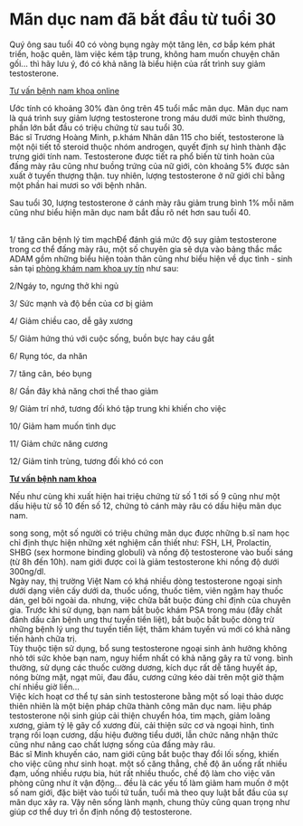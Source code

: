 <div>
<h1>Mãn dục nam đã bắt đầu từ tuổi 30</h1>
</div>

<p>Quý ông sau tuổi 40 có vòng bụng ngày một tăng lên, cơ bắp kém phát triển, hoặc quên, làm việc kém tập trung, không ham muốn chuyện chăn gối... thì hãy lưu ý, đó có khả năng là biểu hiện của rất trình suy giảm testosterone.</p>

<p><a href="http://phongkhamdaidong.vn/tu-van-suc-khoe-nam-gioi-online-qua-dien-thoai-mien-phi-39.html">Tư vấn bệnh nam khoa online</a></p>

<div>Ước tính có khoảng 30% đàn ông trên 45 tuổi mắc mãn dục. Mãn dục nam là quá trình suy giảm lượng testosterone trong máu dưới mức bình thường, phần lớn bắt đầu có triệu chứng từ sau tuổi 30.<br />
Bác sĩ Trương Hoàng Minh, p.khám Nhân dân 115 cho biết, testosterone là một nội tiết tố steroid thuộc nhóm androgen, quyết định sự hình thành đặc trưng giới tính nam. Testosterone được tiết ra phổ biến từ tinh hoàn của đấng mày râu cũng như buồng trứng của nữ giới, còn khoảng 5% được sản xuất ở tuyến thượng thận. tuy nhiên, lượng testosterone ở nữ giới chỉ bằng một phần hai mươi so với bệnh nhân.
<p>Sau tuổi 30, lượng testosterone ở cánh mày râu giảm trung bình 1% mỗi năm cũng như biểu hiện mãn dục nam bắt đầu rõ nét hơn sau tuổi 40.</p>

<p><br />
1/ tăng căn bệnh lý tim mạchĐể đánh giá mức độ suy giảm testosterone trong cơ thể đấng mày râu, một số chuyên gia sẽ dựa vào bảng thắc mắc ADAM gồm những biểu hiện toàn thân cũng như biểu hiện về dục tình - sinh sản tại <a href="http://phongkhamdaidong.vn/dia-chi-phong-kham-nam-khoa-tot-nhat-o-tphcm-5.html">phòng khám nam khoa uy tín</a> như sau:</p>

<p>2/Ngáy to, ngưng thở khi ngủ</p>

<p>3/ Sức mạnh và độ bền của cơ bị giảm</p>

<p>4/ Giảm chiều cao, dễ gãy xương</p>

<p>5/ Giảm hứng thú với cuộc sống, buồn bực hay cáu gắt</p>

<p>6/ Rụng tóc, da nhăn</p>

<p>7/ tăng cân, béo bụng</p>

<p>8/ Gần đây khả năng chơi thể thao giảm</p>

<p>9/ Giảm trí nhớ, tương đối khó tập trung khi khiến cho việc</p>

<p>10/ Giảm ham muốn tình dục</p>

<p>11/ Giảm chức năng cương</p>

<p>12/ Giảm tinh trùng, tương đối khó có con</p>

<p><a href="http://phongkhamdaidong.vn/tu-van-suc-khoe-nam-gioi-online-qua-dien-thoai-mien-phi-39.html"><strong>Tư vấn bệnh nam khoa</strong></a></p>

<p>Nếu như cùng khi xuất hiện hai triệu chứng từ số 1 tới số 9 cũng như một dấu hiệu từ số 10 đến số 12, chứng tỏ cánh mày râu có dấu hiệu mãn dục nam.</p>
song song, một số người có triệu chứng mãn dục được những b.sĩ nam học chỉ định thực hiện những xét nghiệm cần thiết như: FSH, LH, Prolactin, SHBG (sex hormone binding globuli) và nồng độ testosterone vào buổi sáng (từ 8h đến 10h). nam giới được coi là giảm testosterone khi nồng độ dưới 300ng/dl.<br />
Ngày nay, thị trường Việt Nam có khá nhiều dòng testosterone ngoại sinh dưới dạng viên cấy dưới da, thuốc uống, thuốc tiêm, viên ngậm hay thuốc dán, gel bôi ngoài da. nhưng, việc chữa bắt buộc đúng chỉ định của chuyên gia. Trước khi sử dụng, bạn nam bắt buộc khám PSA trong máu (đây chất đánh dấu căn bệnh ung thư tuyến tiền liệt), bắt buộc bắt buộc dòng trừ những bệnh lý ung thư tuyến tiền liệt, thăm khám tuyến vú mới có khả năng tiến hành chữa trị.<br />
Tùy thuộc tiện sử dụng, bổ sung testosterone ngoại sinh ảnh hưởng không nhỏ tới sức khỏe bạn nam, nguy hiểm nhất có khả năng gây ra tử vong. bình thường, sử dụng các thuốc cường dương, kích dục rất dễ tăng huyết áp, nóng bừng mặt, ngạt mũi, đau đầu, cương cứng kéo dài trên một giờ thậm chí nhiều giờ liền&hellip;<br />
Việc kích hoạt cơ thể tự sản sinh testosterone bằng một số loại thảo dược thiên nhiên là một biện pháp chữa thành công mãn dục nam. liệu pháp testosterone nội sinh giúp cải thiện chuyển hóa, tim mạch, giảm loãng xương, giảm tỷ lệ gãy cổ xương đùi, cải thiện sức cơ và ngoại hình, tình trạng rối loạn cương, dấu hiệu đường tiểu dưới, lẫn chức năng nhận thức cũng như nâng cao chất lượng sống của đấng mày râu.<br />
Bác sĩ Minh khuyến cáo, nam giới cũng bắt buộc thay đổi lối sống, khiến cho việc cũng như sinh hoạt. một số căng thẳng, chế độ ăn uống rất nhiều đạm, uống nhiều rượu bia, hút rất nhiều thuốc, chế độ làm cho việc văn phòng cũng như ít vận động&hellip; đều là các yếu tố làm giảm ham muốn ở một số nam giới, đặc biệt vào tuối tứ tuần, tuổi mà theo quy luật bắt đầu của sự mãn dục xảy ra. Vậy nên sống lành mạnh, chung thủy cũng quan trọng như giúp cơ thể duy trì ổn định nồng độ testosterone.
<p>&nbsp;</p>

<div>&nbsp;</div>
</div>
